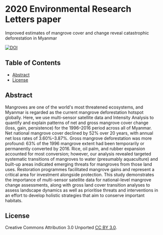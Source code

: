 # 2020 Environmental Research Letters paper
Improved estimates of mangrove cover and change reveal catastrophic deforestation in Myanmar

[![DOI](https://img.shields.io/badge/DOI-10.1088%2F1748--9326%2Fab666d-blue.svg)](https://doi.org/10.1088/1748-9326/ab666d)


## Table of Contents
- [Abstract](#abstract)
- [License](#license)


<a name="abstract"></a>
## Abstract
Mangroves are one of the world's most threatened ecosystems, and Myanmar is regarded as the current mangrove deforestation hotspot globally. Here, we use multi-sensor satellite data and Intensity Analysis to quantify and explain patterns of net and gross mangrove cover change (loss, gain, persistence) for the 1996–2016 period across all of Myanmar. Net national mangrove cover declined by 52% over 20 years, with annual net loss rates of 3.60%–3.87%. Gross mangrove deforestation was more profound: 63% of the 1996 mangrove extent had been temporarily or permanently converted by 2016. Rice, oil palm, and rubber expansion accounted for most conversion; however, our analysis revealed targeted systematic transitions of mangroves to water (presumably aquaculture) and built-up areas indicated emerging threats for mangroves from those land uses. Restoration programmes facilitated mangrove gains and represent a critical area for investment alongside protection. This study demonstrates the importance of multi-sensor satellite data for national-level mangrove change assessments, along with gross land cover transition analyses to assess landscape dynamics as well as prioritise threats and interventions in an effort to develop holistic strategies that aim to conserve important habitats.

<a name="license"></a>
## License
Creative Commons Attribution 3.0 Unported [CC BY 3.0](https://creativecommons.org/licenses/by/3.0/).
